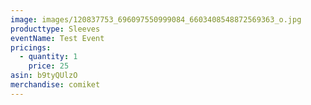 ```yaml
---
image: images/120837753_696097550999084_6603408548872569363_o.jpg
producttype: Sleeves
eventName: Test Event
pricings:
  - quantity: 1
    price: 25
asin: b9tyQUlzO
merchandise: comiket
---
```

